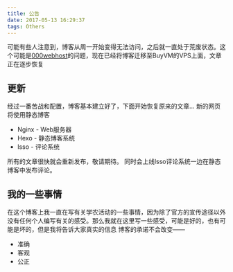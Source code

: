 ```yaml
---
title: 公告
date: 2017-05-13 16:29:37
tags: Others
---
```

可能有些人注意到，博客从周一开始变得无法访问，之后就一直处于荒废状态。这个可能是[000webhost](https://www.000webhost.com/)的问题，现在已经将博客迁移至BuyVM的VPS上面，文章正在逐步恢复
<!-- more -->
## 更新

经过一番苦战和配置，博客基本建立好了，下面开始恢复原来的文章...
新的网页将使用静态博客
* Nginx - Web服务器
* Hexo  - 静态博客系统
* lsso  - 评论系统

所有的文章很快就会重新发布，敬请期待。
同时会上线lsso评论系统一边在静态博客中发布评论。

## 我的一些事情

在这个博客上我一直在写有关学农活动的一些事情，因为除了官方的宣传途径以外没有任何个人编写有关的感受。那么我就在这里写一些感受，可能是好的，也有可能是坏的，但是我将告诉大家真实的信息
博客的承诺不会改变——

* 准确
* 客观
* 公正